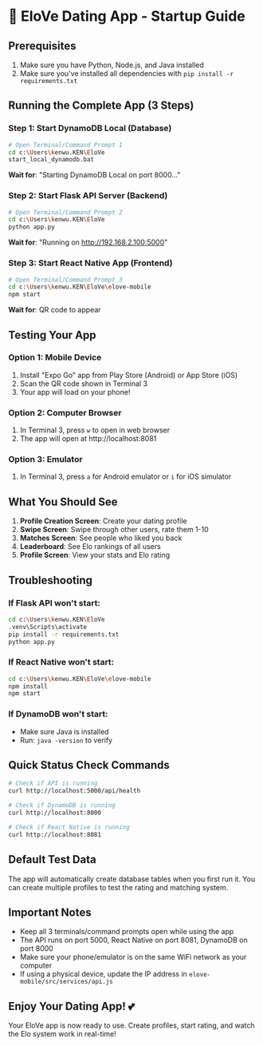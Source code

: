 # 🚀 EloVe Dating App - Startup Guide

## Prerequisites
1. Make sure you have Python, Node.js, and Java installed
2. Make sure you've installed all dependencies with `pip install -r requirements.txt`

## Running the Complete App (3 Steps)

### Step 1: Start DynamoDB Local (Database)
```bash
# Open Terminal/Command Prompt 1
cd c:\Users\kenwu.KEN\EloVe
start_local_dynamodb.bat
```
**Wait for**: "Starting DynamoDB Local on port 8000..."

### Step 2: Start Flask API Server (Backend)
```bash
# Open Terminal/Command Prompt 2
cd c:\Users\kenwu.KEN\EloVe
python app.py
```
**Wait for**: "Running on http://192.168.2.100:5000"

### Step 3: Start React Native App (Frontend)
```bash
# Open Terminal/Command Prompt 3
cd c:\Users\kenwu.KEN\EloVe\elove-mobile
npm start
```
**Wait for**: QR code to appear

## Testing Your App

### Option 1: Mobile Device
1. Install "Expo Go" app from Play Store (Android) or App Store (iOS)
2. Scan the QR code shown in Terminal 3
3. Your app will load on your phone!

### Option 2: Computer Browser
1. In Terminal 3, press `w` to open in web browser
2. The app will open at http://localhost:8081

### Option 3: Emulator
1. In Terminal 3, press `a` for Android emulator or `i` for iOS simulator

## What You Should See

1. **Profile Creation Screen**: Create your dating profile
2. **Swipe Screen**: Swipe through other users, rate them 1-10
3. **Matches Screen**: See people who liked you back
4. **Leaderboard**: See Elo rankings of all users
5. **Profile Screen**: View your stats and Elo rating

## Troubleshooting

### If Flask API won't start:
```bash
cd c:\Users\kenwu.KEN\EloVe
.venv\Scripts\activate
pip install -r requirements.txt
python app.py
```

### If React Native won't start:
```bash
cd c:\Users\kenwu.KEN\EloVe\elove-mobile
npm install
npm start
```

### If DynamoDB won't start:
- Make sure Java is installed
- Run: `java -version` to verify

## Quick Status Check Commands

```bash
# Check if API is running
curl http://localhost:5000/api/health

# Check if DynamoDB is running
curl http://localhost:8000

# Check if React Native is running
curl http://localhost:8081
```

## Default Test Data

The app will automatically create database tables when you first run it. You can create multiple profiles to test the rating and matching system.

## Important Notes

- Keep all 3 terminals/command prompts open while using the app
- The API runs on port 5000, React Native on port 8081, DynamoDB on port 8000
- Make sure your phone/emulator is on the same WiFi network as your computer
- If using a physical device, update the IP address in `elove-mobile/src/services/api.js`

## Enjoy Your Dating App! 💕

Your EloVe app is now ready to use. Create profiles, start rating, and watch the Elo system work in real-time!
